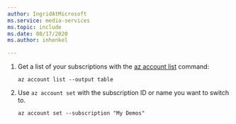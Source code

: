 ```yaml
---
author: IngridAtMicrosoft
ms.service: media-services 
ms.topic: include
ms.date: 08/17/2020
ms.author: inhenkel

---
```

<!-- List and set subscriptions -->

1. Get a list of your subscriptions with the [az account list](/cli/azure/account#az_account_list) command:

    ```
    az account list --output table
    ```

2. Use `az account set` with the subscription ID or name you want to switch to.

    ```
    az account set --subscription "My Demos"
    ```
